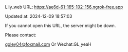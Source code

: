 Lily_web URL: https://ae6d-61-165-102-156.ngrok-free.app

Updated at: 2024-12-09 18:57:03

If you cannot open this URL, the server might be down.

Please contact: 

goley04@foxmail.com Or Wechat:GL_yeaH